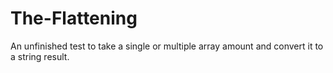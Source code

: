 # The-Flattening
An unfinished test to take a single or multiple array amount and convert it to a string result.
